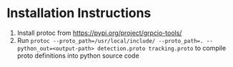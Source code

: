 # Installation Instructions

1. Install protoc from https://pypi.org/project/grpcio-tools/
2. Run `protoc --proto_path=/usr/local/include/ --proto_path=. --python_out=<output-path> detection.proto tracking.proto` to compile proto definitions into python source code
